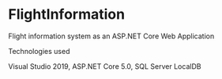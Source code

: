 # FlightInformation

  Flight information system as an ASP.NET Core Web Application

Technologies used

  Visual Studio 2019, ASP.NET Core 5.0, SQL Server LocalDB
